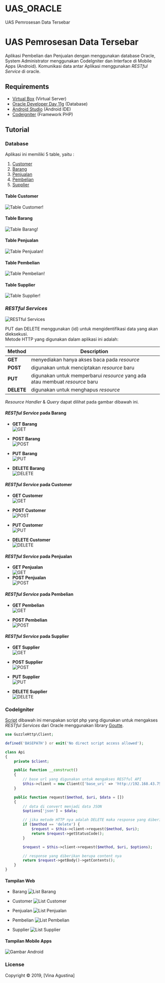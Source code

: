 # UAS_ORACLE
UAS Pemrosesan Data Tersebar


  
# UAS Pemrosesan Data Tersebar

Aplikasi Pembelian dan Penjualan dengan menggunakan database Oracle, System Administrator menggunakan CodeIgniter dan Interface di Mobile Apps (Android). Komunikasi data antar Aplikasi menggunakan *RESTful Service* di oracle.

## Requirements

- [Virtual Box](https://www.virtualbox.org/wiki/Downloads) (Virtual Server)
- [Oracle Developer Day 11g](https://www.oracle.com/technetwork/database/enterprise-edition/databaseappdev-vm-161299.html) (Database)
- [Android Studio](https://developer.android.com/studio) (Android IDE)
- [Codeigniter](https://www.codeigniter.com/) (Framework PHP)

## Tutorial

### Database

Aplikasi ini memiliki 5 table, yaitu :

1. [Customer](#t_customer)
2. [Barang](#t_barang)
3. [Penjualan](#t_penjualan)
4. [Pembelian](#t_pembelian)
5. [Supplier](#t_supplier)

#### Table Customer

![Table Customer!](./UAS/t_costumer.PNG "Table Customer")

#### Table Barang

![Table Barang!](./UAS/t_barang.PNG "Table Barang")

#### Table Penjualan

![Table Penjualan!](./UAS/t_penjualan.PNG "Table Penjualan")

#### Table Pembelian

![Table Pembelian!](./UAS/t_pembelian.PNG "Table Pembelian")

#### Table Supplier

![Table Supplier!](./UAS/t_supplier.PNG "Table Supplier")

### *RESTful Services*

![RESTful Services](./UAS/restful.PNG)

PUT dan DELETE menggunakan {id} untuk mengidentifikasi data yang akan dieksekusi.  
Metode HTTP yang digunakan dalam aplikasi ini adalah:

| Method | Description |
| ------ | ------ |
| **GET** | menyediakan hanya akses baca pada _resource_ |
| **POST** | digunakan untuk menciptakan _resource_ baru |
| **PUT** | digunakan untuk memperbarui _resource_ yang ada atau membuat _resource_ baru |
| **DELETE** | digunakan untuk menghapus _resource_ |

*Resource Handler* & *Query* dapat dilihat pada gambar dibawah ini.

#### *RESTful Service* pada Barang

- **GET Barang**  
![GET](./UAS/get_barang.PNG)

- **POST Barang**  
![POST](./UAS/post_barang.PNG)

- **PUT Barang**  
![PUT](./UAS/put_barang.PNG)

- **DELETE Barang**  
![DELETE](./UAS/delete_barang.PNG)


#### *RESTful Service* pada Customer

- **GET Customer**  
![GET](./UAS/get_customer.PNG)

- **POST Customer**  
![POST](./UAS/post_customer.PNG)


- **PUT Customer**  
![PUT](./UAS/put_customer.PNG)


- **DELETE Customer**  
![DELETE](./UAS/delete_customer.PNG)
#### *RESTful Service* pada Penjualan

- **GET Penjualan**  
![GET](./UAS/get_penjualan.PNG)
- **POST Penjualan**  
![POST](./UAS/post_barang.PNG)

#### *RESTful Service* pada Pembelian

- **GET Pembelian**  
![GET](./UAS/get_pembelian.PNG)

- **POST Pembelian**  
![POST](./UAS/post_barang.PNG)
#### *RESTful Service* pada Supplier

- **GET Supplier**  
![GET](./UAS/get_supplier.PNG)

- **POST Supplier**  
![POST](./UAS/post_supplier.PNG)

- **PUT Supplier**  
![PUT](./UAS/put_supplier.PNG)
- **DELETE Supplier**  
![DELETE](./UAS/delete_supplier.PNG)

### CodeIgniter

[Script](./oracle-uas/application/libraries/Api.php) dibawah ini merupakan script php yang digunakan untuk mengakses *RESTful Services* dari Oracle menggunakan library [Goutte](https://github.com/FriendsOfPHP/Goutte).

```php
use GuzzleHttp\Client;

defined('BASEPATH') or exit('No direct script access allowed');

class Api
{
    private $client;

    public function __construct()
    {
        // base url yang digunakan untuk mengakses RESTful API
        $this->client = new Client(['base_uri' => 'http://192.168.43.75:8888/apex/obe/']);
    }

    public function request($method, $uri, $data = [])
    {
        // data di convert menjadi data JSON
        $options['json'] = $data;

        // jika metode HTTP nya adalah DELETE maka response yang diberikan adalah status code nya
        if ($method == 'delete') {
            $request = $this->client->request($method, $uri);
            return $request->getStatusCode();
        }

        $request = $this->client->request($method, $uri, $options);

        // response yang diberikan berupa content nya
        return $request->getBody()->getContents();
    }
}
```

#### Tampilan Web

- Barang
![List Barang](./UAS/web/barang.PNG)

- Customer
![List Customer](./UAS/web/customer.PNG)

- Penjualan
![List Penjualan](./UAS/web/penjualan.PNG)

- Pembelian
![List Pembelian](./UAS/web/pembelian.PNG)

- Supplier
![List Supplier](./UAS/web/supplier.PNG)

#### Tampilan Mobile Apps

![Gambar Android](./UAS/android.jpg)

### License

Copyright © 2019, [Vina Agustina]
